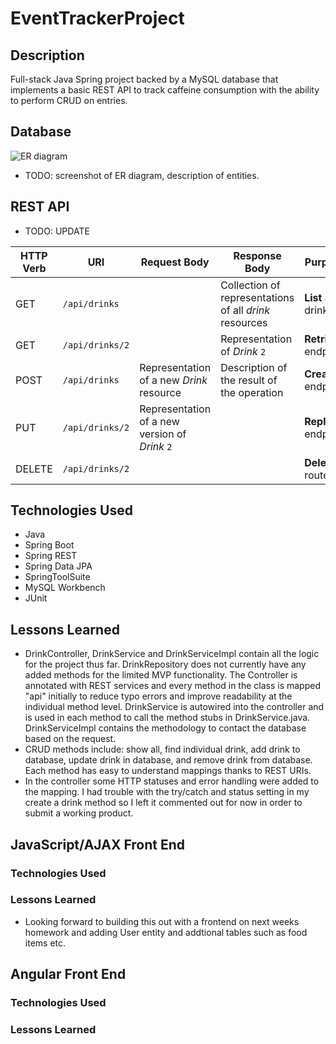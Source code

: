 # EventTrackerProject

## Description
Full-stack Java Spring project backed by a MySQL database that implements a basic REST API to track caffeine consumption with the ability to perform CRUD on entries.

## Database
![ER diagram](.spencercomputer/SD/Java/EventTrackerProject/ERDiagram.png)
- TODO: screenshot of ER diagram, description of entities.

## REST API
- TODO: UPDATE

| HTTP Verb | URI                  | Request Body | Response Body | Purpose |
|-----------|----------------------|--------------|---------------|---------|
| GET       | `/api/drinks`      |              | Collection of representations of all _drink_ resources | **List** all drinks
| GET       | `/api/drinks/2`   |              | Representation of _Drink_ `2` | **Retrieve** endpoint |
| POST      | `/api/drinks`      | Representation of a new _Drink_ resource | Description of the result of the operation | **Create** endpoint |
| PUT       | `/api/drinks/2`   | Representation of a new version of _Drink_ `2` | | **Replace** endpoint |
| DELETE    | `/api/drinks/2`   |              | | **Delete** route |

## Technologies Used
- Java
- Spring Boot
- Spring REST
- Spring Data JPA
- SpringToolSuite
- MySQL Workbench
- JUnit

## Lessons Learned
- DrinkController, DrinkService and DrinkServiceImpl contain all the logic for the project thus far. DrinkRepository does not currently have any added methods for the limited MVP functionality. The Controller is annotated with REST services and every method in the class is mapped "api" initially to reduce typo errors and improve readability at the individual method level. DrinkService is autowired into the controller and is used in each method to call the method stubs in DrinkService.java. DrinkServiceImpl contains the methodology to contact the database based on the request.
- CRUD methods include: show all, find individual drink, add drink to database, update drink in database, and remove drink from database. Each method has easy to understand mappings thanks to REST URIs.
- In the controller some HTTP statuses and error handling were added to the mapping. I had trouble with the try/catch and status setting in my create a drink method so I left it commented out for now in order to submit a working product.

## JavaScript/AJAX Front End

### Technologies Used

### Lessons Learned
- Looking forward to building this out with a frontend on next weeks homework and adding User entity and addtional tables such as food items etc.


## Angular Front End

### Technologies Used

### Lessons Learned